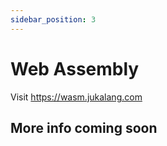 ```yaml
---
sidebar_position: 3
---
```


# Web Assembly

Visit https://wasm.jukalang.com

## More info coming soon